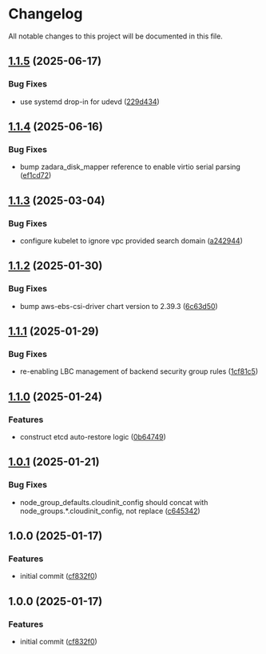 # Changelog

All notable changes to this project will be documented in this file.

## [1.1.5](https://github.com/zadarastorage/terraform-zcompute-k8s/compare/v1.1.4...v1.1.5) (2025-06-17)


### Bug Fixes

* use systemd drop-in for udevd ([229d434](https://github.com/zadarastorage/terraform-zcompute-k8s/commit/229d43423cea72a965311e630d07c7b53ff05ddd))

## [1.1.4](https://github.com/zadarastorage/terraform-zcompute-k8s/compare/v1.1.3...v1.1.4) (2025-06-16)


### Bug Fixes

* bump zadara_disk_mapper reference to enable virtio serial parsing ([ef1cd72](https://github.com/zadarastorage/terraform-zcompute-k8s/commit/ef1cd72790d580f101bcbe7e623e4e97a2440c73))

## [1.1.3](https://github.com/zadarastorage/terraform-zcompute-k8s/compare/v1.1.2...v1.1.3) (2025-03-04)


### Bug Fixes

* configure kubelet to ignore vpc provided search domain ([a242944](https://github.com/zadarastorage/terraform-zcompute-k8s/commit/a242944979fdb0cb8ce1d327c20c028c0028b722))

## [1.1.2](https://github.com/zadarastorage/terraform-zcompute-k8s/compare/v1.1.1...v1.1.2) (2025-01-30)


### Bug Fixes

* bump aws-ebs-csi-driver chart version to 2.39.3 ([6c63d50](https://github.com/zadarastorage/terraform-zcompute-k8s/commit/6c63d500038fa0563c2bba8eef8400dfc9655a03))

## [1.1.1](https://github.com/zadarastorage/terraform-zcompute-k8s/compare/v1.1.0...v1.1.1) (2025-01-29)


### Bug Fixes

* re-enabling LBC management of backend security group rules ([1cf81c5](https://github.com/zadarastorage/terraform-zcompute-k8s/commit/1cf81c5e67e84132e8074dd2722b732d54321591))

## [1.1.0](https://github.com/zadarastorage/terraform-zcompute-k8s/compare/v1.0.1...v1.1.0) (2025-01-24)


### Features

* construct etcd auto-restore logic ([0b64749](https://github.com/zadarastorage/terraform-zcompute-k8s/commit/0b64749effcb231e0929ac2f51b983f5357125f3))

## [1.0.1](https://github.com/zadarastorage/terraform-zcompute-k8s/compare/v1.0.0...v1.0.1) (2025-01-21)


### Bug Fixes

* node_group_defaults.cloudinit_config should concat with node_groups.*.cloudinit_config, not replace ([c645342](https://github.com/zadarastorage/terraform-zcompute-k8s/commit/c64534259abc8d51cbe81765b769ee22fac818d5))

## 1.0.0 (2025-01-17)


### Features

* initial commit ([cf832f0](https://github.com/zadarastorage/terraform-zcompute-k8s/commit/cf832f07ab14fa69d9a8adfc8d12120f56e06597))

## 1.0.0 (2025-01-17)


### Features

* initial commit ([cf832f0](https://github.com/zadarastorage/terraform-zcompute-k8s/commit/cf832f07ab14fa69d9a8adfc8d12120f56e06597))
